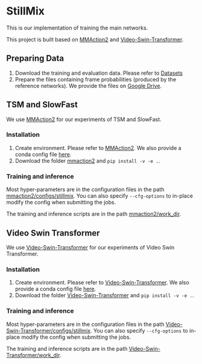 # StillMix
This is our implementation of training the main networks. 

This project is built based on [MMAction2](https://github.com/open-mmlab/mmaction2) and [Video-Swin-Transformer](https://github.com/SwinTransformer/Video-Swin-Transformer).

## Preparing Data
1. Download the training and evaluation data. Please refer to [Datasets](../README.md)
2. Prepare the files containing frame probabilities (produced by the reference networks). We provide the files on [Google Drive](https://drive.google.com/drive/folders/1vL0IckepbfUmZh7vEXlp7LIH4BeHhuzm?usp=drive_link).

## TSM and SlowFast
We use [MMAction2](https://github.com/open-mmlab/mmaction2) for our experiments of TSM and SlowFast. 

### Installation
1. Create environment. Please refer to [MMAction2](https://github.com/open-mmlab/mmaction2). We also provide a conda config file [here](mmaction2-pt1.10.0.yml).
2. Download the folder [mmaction2](mmaction2) and ```pip install -v -e .```.

### Training and inference
Most hyper-parameters are in the configuration files in the path [mmaction2/configs/stillmix](mmaction2/configs/stillmix). You can also specify ```--cfg-options``` to in-place modify the config when submitting the jobs.

The training and inference scripts are in the path [mmaction2/work_dir](mmaction2/work_dir).


## Video Swin Transformer
We use [Video-Swin-Transformer](https://github.com/SwinTransformer/Video-Swin-Transformer) for our experiments of Video Swin Transformer.

### Installation
1. Create environment. Please refer to [Video-Swin-Transformer](https://github.com/SwinTransformer/Video-Swin-Transformer). We also provide a conda config file [here](swin-pt1.10.0.yml).
2. Download the folder [Video-Swin-Transformer](Video-Swin-Transformer) and ```pip install -v -e .```.

### Training and inference
Most hyper-parameters are in the configuration files in the path [Video-Swin-Transformer/configs/stillmix](Video-Swin-Transformer/configs/stillmix). You can also specify ```--cfg-options``` to in-place modify the config when submitting the jobs.

The training and inference scripts are in the path [Video-Swin-Transformer/work_dir](Video-Swin-Transformer/work_dir).
